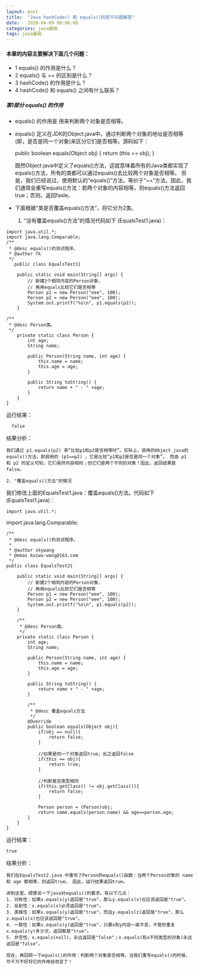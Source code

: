```yaml
---
layout: post
title:  "Java hashCode() 和 equals()的若干问题解答"
date:   2020-04-09 00:06:06
categories: java基础
tags: java基础
---
```


#### 本章的内容主要解决下面几个问题：
-  1 equals() 的作用是什么？
-  2 equals() 与 == 的区别是什么？
-  3 hashCode() 的作用是什么？
-  4 hashCode() 和 equals() 之间有什么联系？

##### 第1部分 equals() 的作用

- equals() 的作用是 用来判断两个对象是否相等。
- equals() 定义在JDK的Object.java中。通过判断两个对象的地址是否相等(即，是否是同一个对象)来区分它们是否相等。源码如下：
   
     public boolean equals(Object obj) {
    		return (this == obj);
	}
   
     既然Object.java中定义了equals()方法，这就意味着所有的Java类都实现了equals()方法，所有的类都可以通过equals()去比较两个对象是否相等。 但是，我们已经说过，使用默认的“equals()”方法，等价于“==”方法。因此，我们通常会重写equals()方法：若两个对象的内容相等，则equals()方法返回true；否则，返回fasle。  

-    下面根据“类是否覆盖equals()方法”，将它分为2类。
     1.  “没有覆盖equals()方法”的情况代码如下 (EqualsTest1.java)：
    
    import java.util.*;
	import java.lang.Comparable;
	/**
	 * @desc equals()的测试程序。
	 * @author fk
	 */
       public class EqualsTest1{

	    public static void main(String[] args) {
	        // 新建2个相同内容的Person对象，
	        // 再用equals比较它们是否相等
	        Person p1 = new Person("eee", 100);
	        Person p2 = new Person("eee", 100);
	        System.out.printf("%s\n", p1.equals(p2));
	    }

    /**
     * @desc Person类。
     */
	    private static class Person {
	        int age;
	        String name;
	
	        public Person(String name, int age) {
	            this.name = name;
	            this.age = age;
	        }
	
	        public String toString() {
	            return name + " - " +age;
	        }
	    }
    }	
    
   运行结果：
      
      false
      
  结果分析：
  
    我们通过 p1.equals(p2) 来“比较p1和p2是否相等时”。实际上，调用的Object.java的equals()方法，即调用的 (p1==p2) 。它是比较“p1和p2是否是同一个对象”。 而由 p1 和 p2 的定义可知，它们虽然内容相同；但它们是两个不同的对象！因此，返回结果是false。

    2. "覆盖equals()方法"的情况
   我们修改上面的EqualsTest1.java：覆盖equals()方法。代码如下 (EqualsTest1.java)：
	   
	import java.util.*;
import java.lang.Comparable;

	/**
	 * @desc equals()的测试程序。
	 *
	 * @author skywang
	 * @emai kuiwu-wang@163.com
	 */
	public class EqualsTest2{
	
	    public static void main(String[] args) {
	        // 新建2个相同内容的Person对象，
	        // 再用equals比较它们是否相等
	        Person p1 = new Person("eee", 100);
	        Person p2 = new Person("eee", 100);
	        System.out.printf("%s\n", p1.equals(p2));
	    }
	
	    /**
	     * @desc Person类。
	     */
	    private static class Person {
	        int age;
	        String name;
	
	        public Person(String name, int age) {
	            this.name = name;
	            this.age = age;
	        }
	
	        public String toString() {
	            return name + " - " +age;
	        }
	
	        /** 
	         * @desc 覆盖equals方法 
	         */  
	        @Override
	        public boolean equals(Object obj){  
	            if(obj == null){  
	                return false;  
	            }  
	              
	            //如果是同一个对象返回true，反之返回false  
	            if(this == obj){  
	                return true;  
	            }  
	              
	            //判断是否类型相同  
	            if(this.getClass() != obj.getClass()){  
	                return false;  
	            }  
	              
	            Person person = (Person)obj;  
	            return name.equals(person.name) && age==person.age;  
	        } 
	    }
    }

   运行结果： 
    
    true
    
    
   结果分析：

    我们在EqualsTest2.java 中重写了Person的equals()函数：当两个Person对象的 name 和 age 都相等，则返回true。 因此，运行结果返回true。

    讲到这里，顺便说一下java对equals()的要求。有以下几点：
	1. 对称性：如果x.equals(y)返回是"true"，那么y.equals(x)也应该返回是"true"。
	2. 反射性：x.equals(x)必须返回是"true"。
	3. 类推性：如果x.equals(y)返回是"true"，而且y.equals(z)返回是"true"，那么z.equals(x)也应该返回是"true"。
	4. 一致性：如果x.equals(y)返回是"true"，只要x和y内容一直不变，不管你重复x.equals(y)多少次，返回都是"true"。
	5. 非空性，x.equals(null)，永远返回是"false"；x.equals(和x不同类型的对象)永远返回是"false"。

    现在，再回顾一下equals()的作用：判断两个对象是否相等。当我们重写equals()的时候，可千万不好将它的作用给改变了！



    

      


     

    